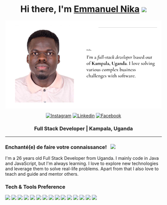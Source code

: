 <div align="center">
   <h1>Hi there, I'm <a href="https://EmmanuelNika.me">Emmanuel Nika</a> <img src="https://media.giphy.com/media/hvRJCLFzcasrR4ia7z/giphy.gif" width="25px"> </h1>
</div>

<img align="center" alt="Emmanuel Nika | Intro" src="assets/intro.png"/>

<div align=center>

[![Instagram](https://img.shields.io/badge/-Instagram-E4405F?style=flat&logo=instagram&logoColor=white)](https://www.instagram.com/emmanuel_nika/)
[![Linkedin](https://img.shields.io/badge/-LinkedIn-blue?style=flat&logo=linkedin&logoColor=white)](https://www.linkedin.com/in/emmanuel-nika-1aa81a172/)
[![Facebook](https://img.shields.io/badge/-Facebook-1877F2?style=flat&logo=facebook&logoColor=white)](https://www.facebook.com/emmanuel.okot.31)

</div>

<div align="center">
  <h3> Full Stack Developer | Kampala, Uganda</h3>
</div>

<hr>

### Enchanté(e) de faire votre connaissance! &nbsp; ![](https://visitor-badge.glitch.me/badge?page_id=EmmanuelNika&style=flat-square&color=0088cc)

I'm a 26 years old Full Stack Developer from Uganda. I mainly code in Java and JavaScript, but I'm always learning. I
love to explore new technologies and leverage them to solve real-life problems. Apart from that I also love to teach and
guide and mentor others.

### Tech & Tools Preference

<img src = "https://img.shields.io/badge/-HTML5-E34F26?style=flat&logo=html5&logoColor=white"> <img src = "https://img.shields.io/badge/-CSS3-1572B6?style=flat&logo=css3&logoColor=white">
<img src="https://img.shields.io/badge/-Bootstrap-563D7C?style=flat&logo=bootstrap&logoColor=white">
<img src="https://img.shields.io/badge/-JavaScript-eed718?style=flat&logo=javascript&logoColor=ffffff">
<img src="https://img.shields.io/badge/-Sass-cc6699?style=flat&logo=sass&logoColor=ffffff">
<img src="https://img.shields.io/badge/-MySQL-4479A1?style=flat&logo=mysql&logoColor=FFFFFF">
<img src="https://img.shields.io/badge/-Firebase-FFA611?style=flat&logo=firebase&logoColor=FFFFFF">
<img src="https://img.shields.io/badge/-Angular-DD0031?style=flat&logo=angular&logoColor=FFFFFF">
<img src="https://img.shields.io/badge/-Quarkus-4695EB?style=flat&logo=quarkus&logoColor=FFFFFF">
<img src="https://img.shields.io/badge/-SpringBoot-6DB33F?style=flat&logo=springboot&logoColor=FFFFFF">
<img src="https://img.shields.io/badge/-SpringSecurity-6DB33F?style=flat&logo=springsecurity&logoColor=FFFFFF">
<img src="https://img.shields.io/badge/-Flask-000000?style=flat&logo=flask&logoColor=FFFFFF">
<img src="https://img.shields.io/badge/-Python-3776AB?style=flat&logo=python&logoColor=FFFFFF">
<img src="https://img.shields.io/badge/-Android-3DDC84?style=flat&logo=android&logoColor=FFFFFF">
<img src="https://img.shields.io/badge/-AndroidStudio-3DDC84?style=flat&logo=androidstudio&logoColor=FFFFFF">
